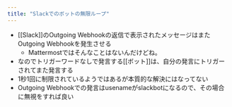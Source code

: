 ```yaml
---
title: "Slackでのボットの無限ループ"
---
```


- [[Slack]]のOutgoing Webhookの返信で表示されたメッセージはまたOutgoing Webhookを発生させる
    - Mattermostではそんなことはないんだけどね。
- なのでトリガーワードなしで発言する[[ボット]]は、自分の発言にトリガーされてまた発言する
- 1秒1回に制限されているようではあるが本質的な解決にはなってない
- Outgoing Webhookでの発言はusenameがslackbotになるので、その場合に無視をすれば良い
